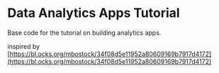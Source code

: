 # Data Analytics Apps Tutorial

Base code for the tutorial on building analytics apps.

inspired by [https://bl.ocks.org/mbostock/34f08d5e11952a80609169b7917d4172](https://bl.ocks.org/mbostock/34f08d5e11952a80609169b7917d4172)
